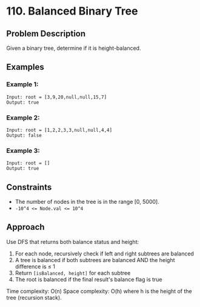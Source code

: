# 110. Balanced Binary Tree

## Problem Description

Given a binary tree, determine if it is height-balanced.

## Examples

### Example 1:
```
Input: root = [3,9,20,null,null,15,7]
Output: true
```

### Example 2:
```
Input: root = [1,2,2,3,3,null,null,4,4]
Output: false
```

### Example 3:
```
Input: root = []
Output: true
```

## Constraints

- The number of nodes in the tree is in the range [0, 5000].
- `-10^4 <= Node.val <= 10^4`

## Approach

Use DFS that returns both balance status and height:
1. For each node, recursively check if left and right subtrees are balanced
2. A tree is balanced if both subtrees are balanced AND the height difference is ≤ 1
3. Return `[isBalanced, height]` for each subtree
4. The root is balanced if the final result's balance flag is true

Time complexity: O(n)
Space complexity: O(h) where h is the height of the tree (recursion stack).
